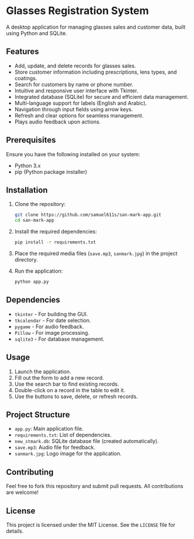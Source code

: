 # Glasses Registration System

A desktop application for managing glasses sales and customer data, built using Python and SQLite.

## Features

- Add, update, and delete records for glasses sales.
- Store customer information including prescriptions, lens types, and coatings.
- Search for customers by name or phone number.
- Intuitive and responsive user interface with Tkinter.
- Integrated database (SQLite) for secure and efficient data management.
- Multi-language support for labels (English and Arabic).
- Navigation through input fields using arrow keys.
- Refresh and clear options for seamless management.
- Plays audio feedback upon actions.

## Prerequisites

Ensure you have the following installed on your system:

- Python 3.x
- pip (Python package installer)

## Installation

1. Clone the repository:

   ```bash
   git clone https://github.com/samuel611s/san-mark-app.git
   cd san-mark-app
   ```

2. Install the required dependencies:

   ```bash
   pip install -r requirements.txt
   ```

3. Place the required media files (`save.mp3`, `sanmark.jpg`) in the project directory.

4. Run the application:

   ```bash
   python app.py
   ```

## Dependencies

- `tkinter` - For building the GUI.
- `tkcalendar` - For date selection.
- `pygame` - For audio feedback.
- `Pillow` - For image processing.
- `sqlite3` - For database management.

## Usage

1. Launch the application.
2. Fill out the form to add a new record.
3. Use the search bar to find existing records.
4. Double-click on a record in the table to edit it.
5. Use the buttons to save, delete, or refresh records.

## Project Structure

- `app.py`: Main application file.
- `requirements.txt`: List of dependencies.
- `new_stmark.db`: SQLite database file (created automatically).
- `save.mp3`: Audio file for feedback.
- `sanmark.jpg`: Logo image for the application.

## Contributing

Feel free to fork this repository and submit pull requests. All contributions are welcome!

## License

This project is licensed under the MIT License. See the `LICENSE` file for details.

